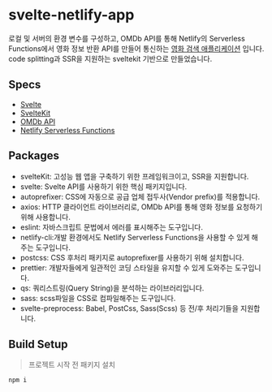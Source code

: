 # svelte-netlify-app
로컬 및 서버의 환경 변수를 구성하고, OMDb API를 통해 Netlify의 Serverless Functions에서 영화 정보 반환 API를 만들어 
통신하는 [영화 검색 애플리케이션](https://kit.arong.bar/) 입니다.
code splitting과 SSR을 지원하는 sveltekit 기반으로 만들었습니다.

## Specs
+ [Svelte](https://svelte.dev/)
+ [SvelteKit](https://kit.svelte.dev/)
+ [OMDb API](https://omdbapi.com/)
+ [Netlify Serverless Functions](https://docs.netlify.com/functions/overview/)

## Packages
+ svelteKit: 고성능 웹 앱을 구축하기 위한 프레임워크이고, SSR을 지원합니다.
+ svelte: Svelte API를 사용하기 위한 핵심 패키지입니다.
+ autoprefixer: CSS에 자동으로 공급 업체 접두사(Vendor prefix)를 적용합니다.
+ axios: HTTP 클라이언트 라이브러리로, OMDb API를 통해 영화 정보를 요청하기 위해 사용합니다.
+ eslint: 자바스크립트 문법에서 에러를 표시해주는 도구입니다.
+ netlify-cli:개발 환경에서도 Netlify Serverless Functions을 사용할 수 있게 해주는 도구입니다.
+ postcss: CSS 후처리 패키지로 autoprefixer를 사용하기 위해 설치합니다.
+ prettier: 개발자들에게 일관적인 코딩 스타일을 유지할 수 있게 도와주는 도구입니다.
+ qs: 쿼리스트링(Query String)을 분석하는 라이브러리입니다.
+ sass: scss파일을 CSS로 컴파일해주는 도구입니다.
+ svelte-preprocess: Babel, PostCss, Sass(Scss) 등 전/후 처리기들을 지원합니다.

## Build Setup
> 프로젝트 시작 전 패키지 설치
```
npm i
```
